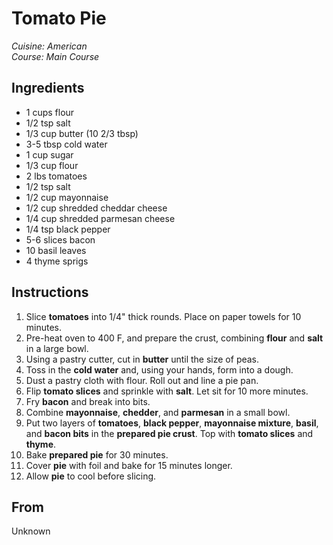 # Tomato Pie

_Cuisine:  American_<br />
_Course:  Main Course_

## Ingredients

- 1 cups flour
- 1/2 tsp salt
- 1/3 cup butter (10 2/3 tbsp)
- 3-5 tbsp cold water
- 1 cup sugar
- 1/3 cup flour
- 2 lbs tomatoes
- 1/2 tsp salt
- 1/2 cup mayonnaise
- 1/2 cup shredded cheddar cheese
- 1/4 cup shredded parmesan cheese
- 1/4 tsp black pepper
- 5-6 slices bacon
- 10 basil leaves
- 4 thyme sprigs

## Instructions

1. Slice **tomatoes** into 1/4" thick rounds.  Place on paper towels for 10 minutes.
1. Pre-heat oven to 400 F, and prepare the crust, combining **flour** and **salt** in a large bowl.
1. Using a pastry cutter, cut in **butter** until the size of peas.
1. Toss in the **cold water** and, using your hands, form into a dough.
1. Dust a pastry cloth with flour.  Roll out and line a pie pan.
1. Flip **tomato slices** and sprinkle with **salt**.  Let sit for 10 more minutes.
1. Fry **bacon** and break into bits.
1. Combine **mayonnaise**, **chedder**, and **parmesan** in a small bowl.
1. Put two layers of **tomatoes**, **black pepper**, **mayonnaise mixture**, **basil**, and **bacon bits** in the **prepared pie crust**.  Top with **tomato slices** and **thyme**.
1. Bake **prepared pie** for 30 minutes.
1. Cover **pie** with foil and bake for 15 minutes longer.
1. Allow **pie** to cool before slicing.

## From

Unknown